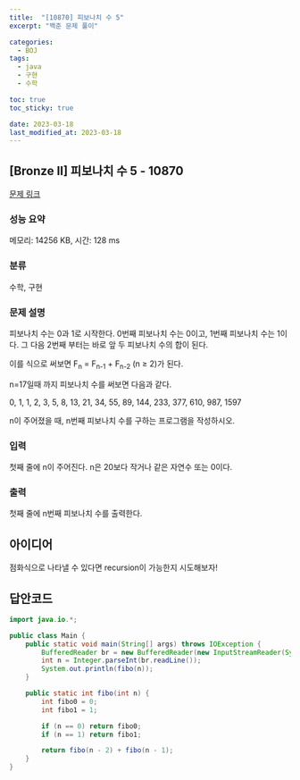 ```yaml
---
title:  "[10870] 피보나치 수 5"
excerpt: "백준 문제 풀이"

categories:
  - BOJ
tags:
  - java
  - 구현
  - 수학

toc: true
toc_sticky: true

date: 2023-03-18
last_modified_at: 2023-03-18
---
```

## [Bronze II] 피보나치 수 5 - 10870 

[문제 링크](https://www.acmicpc.net/problem/10870) 

### 성능 요약

메모리: 14256 KB, 시간: 128 ms

### 분류

수학, 구현

### 문제 설명

<p>피보나치 수는 0과 1로 시작한다. 0번째 피보나치 수는 0이고, 1번째 피보나치 수는 1이다. 그 다음 2번째 부터는 바로 앞 두 피보나치 수의 합이 된다.</p>

<p>이를 식으로 써보면 F<sub>n</sub> = F<sub>n-1</sub> + F<sub>n-2</sub> (n ≥ 2)가 된다.</p>

<p>n=17일때 까지 피보나치 수를 써보면 다음과 같다.</p>

<p>0, 1, 1, 2, 3, 5, 8, 13, 21, 34, 55, 89, 144, 233, 377, 610, 987, 1597</p>

<p>n이 주어졌을 때, n번째 피보나치 수를 구하는 프로그램을 작성하시오.</p>

### 입력 

 <p>첫째 줄에 n이 주어진다. n은 20보다 작거나 같은 자연수 또는 0이다.</p>

### 출력 

 <p>첫째 줄에 n번째 피보나치 수를 출력한다.</p>

## 아이디어
점화식으로 나타낼 수 있다면 recursion이 가능한지 시도해보자!  

## 답안코드
```java
import java.io.*;

public class Main {
    public static void main(String[] args) throws IOException {
        BufferedReader br = new BufferedReader(new InputStreamReader(System.in));
        int n = Integer.parseInt(br.readLine());
        System.out.println(fibo(n));
    }

    public static int fibo(int n) {
        int fibo0 = 0;
        int fibo1 = 1;

        if (n == 0) return fibo0;
        if (n == 1) return fibo1;

        return fibo(n - 2) + fibo(n - 1);
    }
}
```
